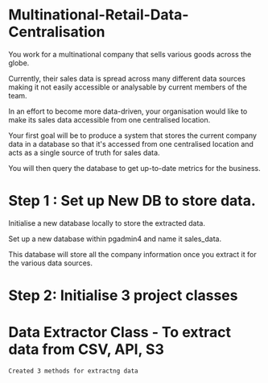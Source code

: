 # Multinational-Retail-Data-Centralisation
You work for a multinational company that sells various goods across the globe.

Currently, their sales data is spread across many different data sources making it not easily accessible or analysable by current members of the team.

In an effort to become more data-driven, your organisation would like to make its sales data accessible from one centralised location.

Your first goal will be to produce a system that stores the current company data in a database so that it's accessed from one centralised location and acts as a single source of truth for sales data.

You will then query the database to get up-to-date metrics for the business.

# Step 1 : Set up New DB to store data.

Initialise a new database locally to store the extracted data.

Set up a new database within pgadmin4 and name it sales_data.

This database will store all the company information once you extract it for the various data sources.

# Step 2: Initialise 3 project classes 
  # Data Extractor Class - To extract data from CSV, API, S3
    Created 3 methods for extractng data
  
#



